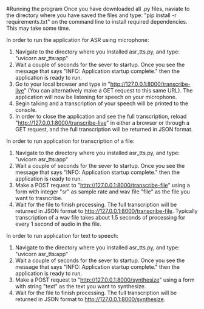 #Running the program
Once you have downloaded all .py files, naviate to the directory where you have saved the files and type: "pip install -r requirements.txt" on the command line to install required dependencies. This may take some time.

In order to run the application for ASR using microphone:
1. Navigate to the directory where you installed asr_tts.py, and type: "uvicorn asr_tts:app"
2. Wait a couple of seconds for the sever to startup. Once you see the message that says "INFO:     Application startup complete." then the application is ready to run.
3. Go to your local browser and type in "http://127.0.0.1:8000/transcribe-live" (You can alternatively make a GET request to this same URL). The application will now be listening for speech on your microphone.
4. Begin talking and a transcription of your speech will be printed to the console.
5. In order to close the application and see the full transcription, reload "http://127.0.0.1:8000/transcribe-live" in either a browser or through a GET request, and the full transcription will be returned in JSON format.

In order to run application for transcription of a file:
1. Navigate to the directory where you installed asr_tts.py, and type: "uvicorn asr_tts:app"
2. Wait a couple of seconds for the sever to startup. Once you see the message that says "INFO:     Application startup complete." then the application is ready to run.
3. Make a POST request to "http://127.0.0.1:8000/transcribe-file" using a form with integer "sr" as sample rate and wav file "file" as the file you want to trasncribe.
4. Wait for the file to finish processing. The full transcription will be returned in JSON format to http://127.0.0.1:8000/transcribe-file. Typically transcription of a wav file takes about 1.5 seconds of processing for every 1 second of audio in the file.

In order to run application for text to speech:
1. Navigate to the directory where you installed asr_tts.py, and type: "uvicorn asr_tts:app"
2. Wait a couple of seconds for the sever to startup. Once you see the message that says "INFO:     Application startup complete." then the application is ready to run.
3. Make a POST request to "http://127.0.0.1:8000/synthesize" using a form with string "text" as the text you want to synthesize.
4. Wait for the file to finish processing. The full transcription will be returned in JSON format to http://127.0.0.1:8000/synthesize.
